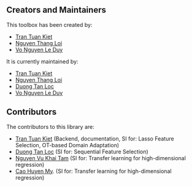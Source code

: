 ## Creators and Maintainers

This toolbox has been created by:
* [Tran Tuan Kiet](https://github.com/trtkiet)
* [Nguyen Thang Loi](https://github.com/NT-Loi)
* [Vo Nguyen Le Duy](https://vonguyenleduy.github.io/)

It is currently maintained by:

- [Tran Tuan Kiet](https://github.com/trtkiet)
- [Nguyen Thang Loi](https://github.com/NT-Loi)
- [Duong Tan Loc](https://github.com/locluclak)
- [Vo Nguyen Le Duy](https://vonguyenleduy.github.io/)

## Contributors

The contributors to this library are:

* [Tran Tuan Kiet](https://github.com/trtkiet) (Backend, documentation, SI for: Lasso Feature Selection, OT-based Domain Adaptation)
* [Duong Tan Loc](https://github.com/locluclak) (SI for: Sequential Feature Selection)
* [Nguyen Vu Khai Tam](https://github.com/NgVuxKhaiTam) (SI for: Transfer learning for high-dimensional regression)
* [Cao Huyen My](https://github.com/22520896). (SI for: Transfer learning for high-dimensional regression)
